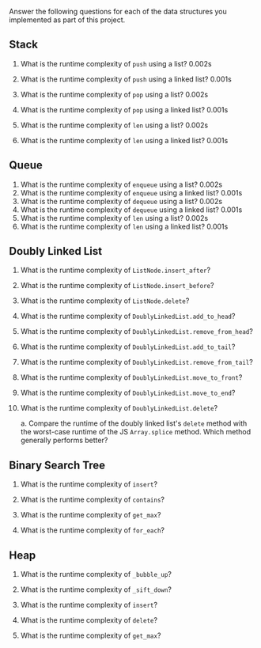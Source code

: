 Answer the following questions for each of the data structures you implemented as part of this project.

## Stack

1. What is the runtime complexity of `push` using a list?
0.002s
2. What is the runtime complexity of `push` using a linked list? 
0.001s

3. What is the runtime complexity of `pop` using a list?
0.002s
4. What is the runtime complexity of `pop` using a linked list?
0.001s
5. What is the runtime complexity of `len` using a list?
0.002s
6. What is the runtime complexity of `len` using a linked list?
0.001s
## Queue

1. What is the runtime complexity of `enqueue` using a list?
0.002s
2. What is the runtime complexity of `enqueue` using a linked list?
0.001s
3. What is the runtime complexity of `dequeue` using a list?
0.002s
4. What is the runtime complexity of `dequeue` using a linked list?
0.001s
5. What is the runtime complexity of `len` using a list?
0.002s
6. What is the runtime complexity of `len` using a linked list?
0.001s
## Doubly Linked List

1. What is the runtime complexity of `ListNode.insert_after`?

2. What is the runtime complexity of `ListNode.insert_before`?

3. What is the runtime complexity of `ListNode.delete`?

4. What is the runtime complexity of `DoublyLinkedList.add_to_head`?

5. What is the runtime complexity of `DoublyLinkedList.remove_from_head`?

6. What is the runtime complexity of `DoublyLinkedList.add_to_tail`?

7. What is the runtime complexity of `DoublyLinkedList.remove_from_tail`?

8. What is the runtime complexity of `DoublyLinkedList.move_to_front`?

9. What is the runtime complexity of `DoublyLinkedList.move_to_end`?

10. What is the runtime complexity of `DoublyLinkedList.delete`?

    a. Compare the runtime of the doubly linked list's `delete` method with the worst-case runtime of the JS `Array.splice` method. Which method generally performs better?

## Binary Search Tree

1. What is the runtime complexity of `insert`? 

2. What is the runtime complexity of `contains`?

3. What is the runtime complexity of `get_max`? 

4. What is the runtime complexity of `for_each`?
    
## Heap

1. What is the runtime complexity of `_bubble_up`?

2. What is the runtime complexity of `_sift_down`?

3. What is the runtime complexity of `insert`?

4. What is the runtime complexity of `delete`?

5. What is the runtime complexity of `get_max`?
